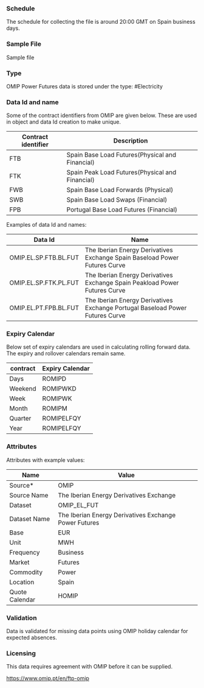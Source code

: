 ### Schedule

The schedule for collecting the file is around 20:00 GMT on Spain business days.

### Sample File

Sample file

### Type

OMIP Power Futures data is stored under the type: #Electricity

### Data Id and name

Some of the contract identifiers from OMIP are given below. These are used in object and data Id creation to make unique.

|Contract identifier|Description|
|-|-|
|FTB|Spain Base Load Futures(Physical and Financial)|
|FTK|Spain Peak Load Futures(Physical and Financial)|
|FWB|Spain Base Load Forwards (Physical)|
|SWB|Spain Base Load Swaps (Financial)|
|FPB|Portugal Base Load Futures (Financial)|

Examples of data Id and names:

|Data Id|Name|
|-|-|
|OMIP.EL.SP.FTB.BL.FUT|The Iberian Energy Derivatives Exchange Spain Baseload Power Futures Curve|
|OMIP.EL.SP.FTK.PL.FUT|The Iberian Energy Derivatives Exchange Spain Peakload Power Futures Curve|
|OMIP.EL.PT.FPB.BL.FUT|The Iberian Energy Derivatives Exchange Portugal Baseload Power Futures Curve|


### Expiry Calendar

Below set of expiry calendars are used in calculating rolling forward data. The expiry and rollover calendars remain same.

|**contract**|**Expiry Calendar**|
|-|-|
|Days|ROMIPD|
|Weekend|ROMIPWKD|
|Week|ROMIPWK|
|Month|ROMIPM|
|Quarter|ROMIPELFQY|
|Year|ROMIPELFQY|

### Attributes

Attributes with example values:

|Name|Value|
|-|-|
|Source*|OMIP|
|Source Name|The Iberian Energy Derivatives Exchange|
|Dataset|OMIP_EL_FUT|
|Dataset Name|The Iberian Energy Derivatives Exchange Power Futures|
|Base|EUR|
|Unit|MWH|
|Frequency|Business|
|Market|Futures|
|Commodity|Power|
|Location|Spain|
|Quote Calendar|HOMIP|

### Validation

Data is validated for missing data points using OMIP holiday calendar for expected absences.

### Licensing

This data requires agreement with OMIP before it can be supplied.

https://www.omip.pt/en/ftp-omip
